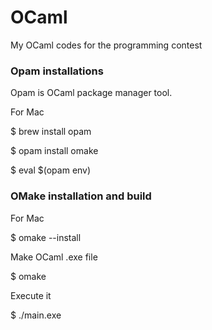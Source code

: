 # OCaml
My OCaml codes for the programming contest 

### Opam installations 
<p> Opam is OCaml package manager tool. </p>
<p> For Mac </p>
<p> $ brew install opam </p>
<p> $ opam install omake </p>
<p> $ eval $(opam env) </p>

### OMake installation and build 
<p> For Mac </p>
<p> $ omake --install </p>
<p> Make OCaml .exe file </p>
<p> $ omake </p>
<p> Execute it </p>
<p> $ ./main.exe </p>
